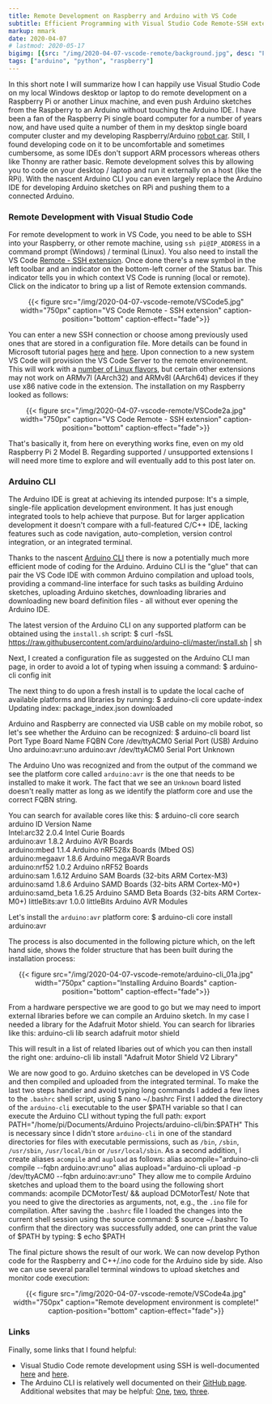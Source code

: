 ```yaml
---
title: Remote Development on Raspberry and Arduino with VS Code
subtitle: Efficient Programming with Visual Studio Code Remote-SSH extension and Arduino CLI 
markup: mmark
date: 2020-04-07
# lastmod: 2020-05-17
bigimg: [{src: "/img/2020-04-07-vscode-remote/background.jpg", desc: "Flying over Idaho (2017)"}]
tags: ["arduino", "python", "raspberry"]
---
```



In this short note I will summarize how I can happily use Visual Studio Code on my local Windows desktop or laptop to do remote development on a Raspberry Pi or another Linux machine, and even push Arduino sketches from the Raspberry to an Arduino without touching the Arduino IDE. I have been a fan of the Raspberry Pi single board computer for a number of years now, and have used quite a number of them in my desktop single board computer cluster and my developing Raspberry/Arduino [robot car](/page/robot/). Still, I found developing code on it to be uncomfortable and sometimes cumbersome, as some IDEs don't support ARM processors whereas others like Thonny are rather basic. Remote development solves this by allowing you to code on your desktop / laptop and run it externally on a host (like the RPi). With the nascent Arduino CLI you can even largely replace the Arduino IDE for developing Arduino sketches on RPi and pushing them to a connected Arduino. 


<!--more-->


### Remote Development with Visual Studio Code

For remote development to work in VS Code, you need to be able to SSH into your Raspberry, or other remote machine, using `ssh pi@IP_ADDRESS` in a command prompt (Windows) / terminal (Linux). You also need to install the VS Code [Remote - SSH extension](https://marketplace.visualstudio.com/items?itemName=ms-vscode-remote.remote-ssh). Once done there's a new symbol in the left toolbar and an indicator on the bottom-left corner of the Status bar. This indicator tells you in which context VS Code is running (local or remote). Click on the indicator to bring up a list of Remote extension commands.

<center>
{{< figure src="/img/2020-04-07-vscode-remote/VSCode5.jpg" width="750px" caption="VS Code Remote - SSH extension" caption-position="bottom" caption-effect="fade">}}
</center>

You can enter a new SSH connection or choose among previously used ones that are stored in a configuration file. More details can be found in Microsoft tutorial pages [here](https://code.visualstudio.com/docs/remote/ssh) and [here](https://code.visualstudio.com/remote-tutorials/ssh/getting-started). Upon connection to a new system VS Code will provision the VS Code Server to the remote environement. This will work with a [number of Linux flavors](https://code.visualstudio.com/docs/remote/linux), but certain other extensions may not work on ARMv7l (AArch32) and ARMv8l (AArch64) devices if they use x86 native code in the extension. The installation on my Raspberry looked as follows:

<center>
{{< figure src="/img/2020-04-07-vscode-remote/VSCode2a.jpg" width="750px" caption="VS Code Remote - SSH extension" caption-position="bottom" caption-effect="fade">}}
</center>

That's basically it, from here on everything works fine, even on my old Raspberry Pi 2 Model B. Regarding supported / unsupported extensions I will need more time to explore and will eventually add to this post later on.




### Arduino CLI

The Arduino IDE is great at achieving its intended purpose: It's a simple, single-file application development environment. It has just enough integrated tools to help achieve that purpose. But for larger application development it doesn't compare with a full-featured C/C++ IDE, lacking features such as code navigation, auto-completion, version control integration, or an integrated terminal. 

Thanks to the nascent [Arduino CLI](https://arduino.github.io/arduino-cli/) there is now a potentially much more efficient mode of coding for the Arduino. Arduino CLI is the "glue" that can pair the VS Code IDE with common Arduino compilation and upload tools, providing a command-line interface for such tasks as building Arduino sketches, uploading Arduino sketches, downloading libraries and downloading new board definition files - all without ever opening the Arduino IDE.

The latest version of the Arduino CLI on any supported platform can be obtained using the `install.sh` script:
    $ curl -fsSL https://raw.githubusercontent.com/arduino/arduino-cli/master/install.sh | sh

Next, I created a configuration file as suggested on the Arduino CLI man page, in order to avoid a lot of typing when issuing a command:
    $ arduino-cli config init

The next thing to do upon a fresh install is to update the local cache of available platforms and libraries by running:
    $ arduino-cli core update-index
    Updating index: package_index.json downloaded

Arduino and Raspberry are connected via USB cable on my mobile robot, so let's see whether the Arduino can be recognized:
    $ arduino-cli board list
    Port         Type              Board Name   FQBN            Core
    /dev/ttyACM0 Serial Port (USB) Arduino Uno  arduino:avr:uno arduino:avr 
    /dev/ttyACM0 Serial Port       Unknown

The Arduino Uno was recognized and from the output of the command we see the platform core called `arduino:avr` is the one that needs to be installed to make it work. The fact that we see an `Unknown` board listed doesn't really matter as long as we identify the platform core and use the correct FQBN string. 

You can search for available cores like this:
    $ arduino-cli core search arduino
    ID                Version Name                                             
    Intel:arc32       2.0.4   Intel Curie Boards                               
    arduino:avr       1.8.2   Arduino AVR Boards                               
    arduino:mbed      1.1.4   Arduino nRF528x Boards (Mbed OS)                 
    arduino:megaavr   1.8.6   Arduino megaAVR Boards                           
    arduino:nrf52     1.0.2   Arduino nRF52 Boards                             
    arduino:sam       1.6.12  Arduino SAM Boards (32-bits ARM Cortex-M3)       
    arduino:samd      1.8.6   Arduino SAMD Boards (32-bits ARM Cortex-M0+)     
    arduino:samd_beta 1.6.25  Arduino SAMD Beta Boards (32-bits ARM Cortex-M0+)
    littleBits:avr    1.0.0   littleBits Arduino AVR Modules 

Let's install the  `arduino:avr` platform core: 
    $ arduino-cli core install arduino:avr

The process is also documented in the following picture which, on the left hand side, shows the folder structure that has been built during the installation process:
<center>
{{< figure src="/img/2020-04-07-vscode-remote/arduino-cli_01a.jpg" width="750px" caption="Installing Arduino Boards" caption-position="bottom" caption-effect="fade">}}
</center>

From a hardware perspective we are good to go but we may need to import external libraries before we can compile an Arduino sketch. In my case I needed a library for the Adafruit Motor shield. You can search for libraries like this:
    arduino-cli lib search adafruit motor shield

This will result in a list of related libaries out of which you can then install the right one: 
    arduino-cli lib install "Adafruit Motor Shield V2 Library"

We are now good to go. Arduino sketches can be developed in VS Code and then compiled and uploaded from the integrated terminal. To make the last two steps handier and avoid typing long commands I added a few lines to the `.bashrc` shell script, using 
    $ nano ~/.bashrc
First I added the directory of the `arduino-cli` executable to the user $PATH variable so that I can execute the Arduino CLI without typing the full path: 
    export PATH="/home/pi/Documents/Arduino Projects/arduino-cli/bin:$PATH"
This is necessary since I didn't store  `arduino-cli` in one of the standard directories for files with executable permissions, such as `/bin`, `/sbin`, `/usr/sbin`, `/usr/local/bin` or `/usr/local/sbin`. As a second addition, I create aliases `acompile` and `aupload` as follows: 
    alias acompile="arduino-cli compile --fqbn arduino:avr:uno"
    alias aupload="arduino-cli upload -p /dev/ttyACM0 --fqbn arduino:avr:uno"
They allow me to compile Arduino sketches and upload them to the board using the following short commands:
    acompile DCMotorTest/ && aupload DCMotorTest/
Note that you need to give the directories as arguments, not, e.g., the `.ino` file for compilation. After saving the  `.bashrc` file I loaded the changes into the current shell session using the source command:
    $ source ~/.bashrc
To confirm that the directory was successfully added, one can print the value of $PATH by typing:
    $ echo $PATH

The final picture shows the result of our work. We can now develop Python code for the Raspberry and C++/.ino code for the Arduino side by side. Also we can use several parallel terminal windows to upload sketches and monitor code execution:
<center>
{{< figure src="/img/2020-04-07-vscode-remote/VSCode4a.jpg" width="750px" caption="Remote development environment is complete!" caption-position="bottom" caption-effect="fade">}}
</center>




### Links

Finally, some links that I found helpful:
* Visual Studio Code remote development using SSH is well-documented [here](https://code.visualstudio.com/docs/remote/ssh) and [here](https://code.visualstudio.com/blogs/2019/05/02/remote-development).
* The Arduino CLI is relatively well documented on their [GitHub page](https://arduino.github.io/arduino-cli/). Additional websites that may be helpful: [One](https://learn.sparkfun.com/tutorials/efficient-arduino-programming-with-arduino-cli-and-visual-studio-code/all), [two](https://peppe8o.com/connecting-raspberry-pi-zero-w-to-arduino-only-via-terminal/), [three](https://peppe8o.com/installing-external-libraries-with-arduino-cli-on-raspberry-pi/).
